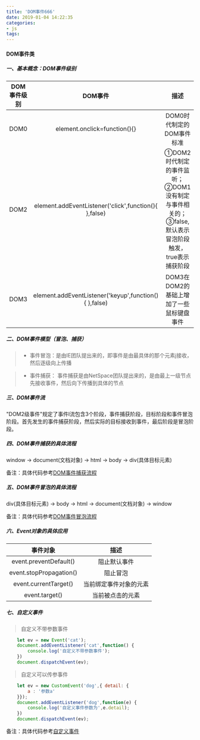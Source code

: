 ```yaml
---
title: 'DOM事件666'
date: 2019-01-04 14:22:35
categories: 
- js
tags:
---
```




#### DOM事件类

##### 一、基本概念：DOM事件级别

|DOM事件级别| DOM事件|描述|
|:--------:|:------:|:----:|
|DOM0|element.onclick=function(){}|DOM0时代制定的DOM事件标准|
|DOM2|element.addEventListener('click',function(){ },false)|①DOM2时代制定的事件监听；②DOM1没有制定与事件相关的；③false,默认表示冒泡阶段触发，true表示捕获阶段|
|DOM3|element.addEventListener('keyup',function(){ },false)|DOM3在DOM2的基础上增加了一些鼠标键盘事件|


##### 二、DOM事件模型（冒泡、捕获）
>- 事件冒泡：是由IE团队提出来的，即事件是由最具体的那个元素j接收，然后逐级向上传播

>- 事件捕获： 事件捕获是由NetSpace团队提出来的，是由最上一级节点先接收事件，然后向下传播到具体的节点

##### 三、DOM事件流
"DOM2级事件"规定了事件l流包含3个阶段，事件捕获阶段，目标阶段和事件冒泡阶段。首先发生的事件捕获阶段，然后实际的目标接收到事件，最后阶段是冒泡阶段。


##### 四、DOM事件捕获的具体流程
window  -> document(文档对象) -> html -> body -> div(具体目标元素)

备注：具体代码参考[DOM事件捕获流程](https://github.com/yuhang04210/full-stack-knowledge-note/blob/master/DOM%E4%BA%8B%E4%BB%B6/DOM%E4%BA%8B%E4%BB%B6%E6%8D%95%E8%8E%B7%E6%B5%81%E7%A8%8B.html)


##### 五、DOM事件冒泡的具体流程
div(具体目标元素) -> body -> html -> document(文档对象) -> window 

备注：具体代码参考[DOM事件冒泡流程](https://github.com/yuhang04210/full-stack-knowledge-note/blob/master/DOM%E4%BA%8B%E4%BB%B6/DOM%E4%BA%8B%E4%BB%B6%E5%86%92%E6%B3%A1%E6%B5%81%E7%A8%8B.html)


##### 六、Event对象的具体应用

|事件对象|描述|
|:-----:|:---:|
|event.preventDefault()|阻止默认事件|
|event.stopPropagation()|阻止冒泡|
|event.currentTarget()|当前绑定事件对象的元素|
|event.target()|当前被点击的元素|

##### 七、自定义事件
> 自定义不带参数事件
```javascript
    let ev = new Event('cat');
    document.addEventListener('cat',function() {
        console.log('自定义不带参数事件');
    })
    document.dispatchEvent(ev);
```

> 自定义可以传参事件
```javascript
    let ev = new CustomEvent('dog',{ detail: {
        a : '参数a'
    }});
    document.addEventListener('dog',function(e) {
        console.log('自定义事件参数为',e.detail);
    })
    document.dispatchEvent(ev);
```
备注：具体代码参考[自定义事件](https://github.com/yuhang04210/full-stack-knowledge-note/blob/master/DOM%E4%BA%8B%E4%BB%B6/%E8%87%AA%E5%AE%9A%E4%B9%89%E4%BA%8B%E4%BB%B6.html)


